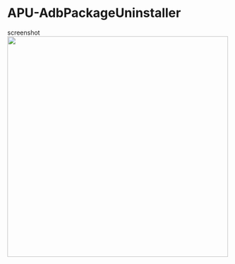 # APU-AdbPackageUninstaller

screenshot
<br>
<img src='https://github.com/jungh0/APU-AdbPackageUninstaller/blob/master/img/1.png' width='500'/>
